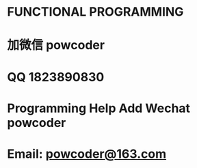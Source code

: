 # FUNCTIONAL PROGRAMMING
# 加微信 powcoder

# QQ 1823890830

# Programming Help Add Wechat powcoder

# Email: powcoder@163.com

